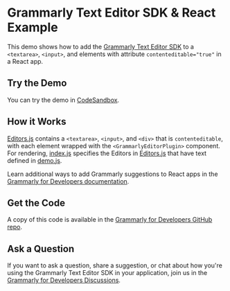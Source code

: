 # Grammarly Text Editor SDK & React Example

This demo shows how to add the [Grammarly Text Editor SDK](https://developer.grammarly.com/) to a `<textarea>`, `<input>`, and elements with attribute `contenteditable="true"` in a React app. 

## Try the Demo

You can try the demo in [CodeSandbox](https://codesandbox.io/s/github/grammarly/javascript-plugin/tree/main/examples/editor-sdk-react).

## How it Works

[Editors.js](./src/Editors.js) contains a `<textarea>`, `<input>`, and `<div>` that is `contenteditable`, with each element wrapped with the `<GrammarlyEditorPlugin>` component. For rendering, [index.js](./src/index.js) specifies the Editors in [Editors.js](./src/Editors.js) that have text defined in [demo.js](./src/demo.js).

Learn additional ways to add Grammarly suggestions to React apps in the [Grammarly for Developers documentation](https://developer.grammarly.com/docs/editor-sdk-react).

## Get the Code

A copy of this code is available in the [Grammarly for Developers GitHub repo](https://github.com/grammarly/grammarly-for-developers/tree/main/examples/editor-sdk-react). 

## Ask a Question

If you want to ask a question, share a suggestion, or chat about how you're using the Grammarly Text Editor SDK in your application, join us in the [Grammarly for Developers Discussions](https://github.com/grammarly/grammarly-for-developers/discussions).
